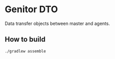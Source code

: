 # Genitor DTO
Data transfer objects between master and agents.

## How to build
```bash
./gradlew assemble
```
